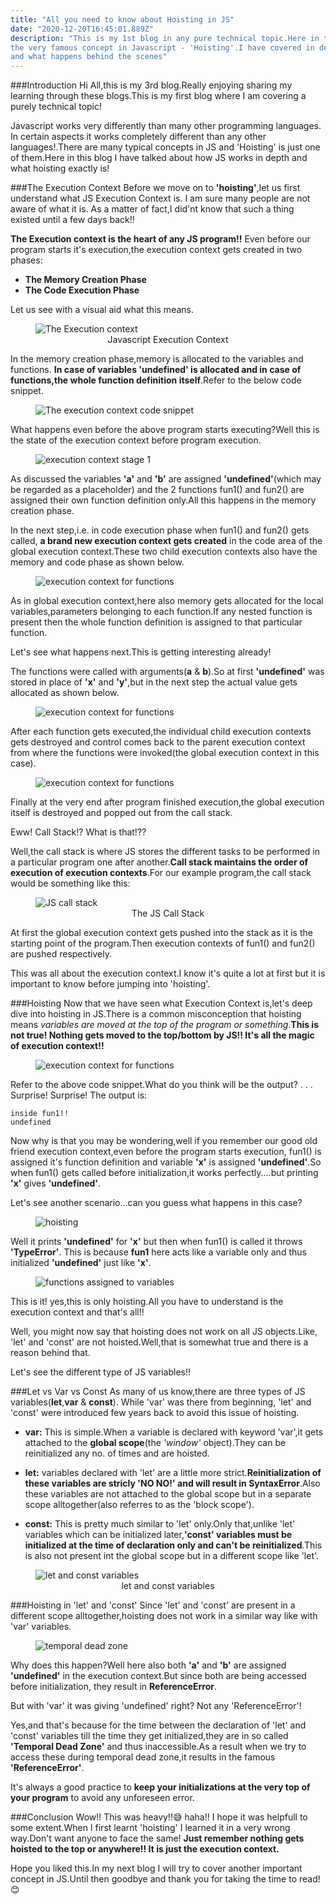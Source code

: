 ```yaml
---
title: "All you need to know about Hoisting in JS"
date: "2020-12-20T16:45:01.889Z"
description: "This is my 1st blog in any pure technical topic.Here in this blog I talk about
the very famous concept in Javascript - 'Hoisting'.I have covered in depth exactly what is hoisting
and what happens behind the scenes"
---
```


###Introduction
Hi All,this is my 3rd blog.Really enjoying sharing my learning
 through these blogs.This is my first blog where
I am covering a purely technical topic!

Javascript works very differently than many other programming languages.
In certain aspects it works completely different than any other languages!.There are many typical concepts in JS and 'Hoisting' is just one of them.Here in this blog I have talked about
how JS works in depth and what hoisting exactly is!

###The Execution Context
Before we move on to **'hoisting'**,let us first understand what JS Execution Context is.
I am sure many people are not aware of what it is.
As a matter of fact,I did'nt know that such a thing existed until
a few days back!!

**The Execution context is the heart of any JS program!!** Even before our
program starts it's execution,the execution context gets created in two phases:

* **The Memory Creation Phase**
* **The Code Execution Phase**

Let us see with a visual aid what this means.
<figure>
  <img
  src="./images/basic.png"
  alt="The Execution context">
  <figcaption style="text-align:center;">Javascript Execution Context</figcaption>
</figure>

In the memory creation phase,memory is allocated to the variables and functions.
**In case of variables 'undefined' is allocated and in case of functions,the whole function definition itself**.Refer to the below code snippet.
<figure>
  <img
  src="./images/ec-code-snippet.png"
  alt="The execution context code snippet">
</figure>

What happens even before the above program starts executing?Well this is
the state of the execution context before program execution.
<figure>
  <img
  src="./images/ec-stage1.png"
  alt="execution context stage 1">
</figure>

As discussed the variables **'a'** and **'b'** are assigned **'undefined'**(which may be 
regarded as a placeholder) and the 2 functions fun1() and fun2() are assigned
their own function definition only.All this happens in the memory creation phase.

In the next step,i.e. in code execution phase when fun1() and fun2() gets called,
**a brand new execution context gets created** in the code area of the global execution context.These two child execution contexts also have the memory and code
phase as shown below.
<figure>
  <img
  src="./images/part2.png"
  alt="execution context for functions">
</figure>

As in global execution context,here also memory gets allocated for the local variables,parameters belonging to each function.If any nested function is present
then the whole function definition is assigned to that particular function.

Let's see what happens next.This is getting interesting already!

The functions were called with arguments(**a** & **b**).So at first **'undefined'** was stored
in place of **'x'** and **'y'**,but in the next step the actual value gets allocated as
shown below.
<figure>
  <img
  src="./images/part3.png"
  alt="execution context for functions">
</figure>

After each function gets executed,the individual child execution contexts
gets destroyed and control comes back to the parent execution context from where
the functions were invoked(the global execution context in this case).

<figure>
  <img
  src="./images/part4.png"
  alt="execution context for functions">
</figure>

Finally at the very end after program finished execution,the global execution
itself is destroyed and popped out from the call stack.

Eww! Call Stack!? What is that!??

Well,the call stack is where JS stores the different tasks to be performed
in a particular program one after another.**Call stack maintains the order of execution of execution contexts**.For our example program,the call
stack would be something like this:


<figure>
  <img
  src="./images/call stack.png"
  alt="JS call stack">
  <figcaption style="text-align:center;">The JS Call Stack</figcaption>
</figure>

At first the global execution context gets pushed into the stack as it is the
starting point of the program.Then execution contexts of fun1() and fun2()
are pushed respectively.

This was all about the execution context.I know it's quite a lot at first
but it is important to know before jumping into 'hoisting'.

###Hoisting
Now that we have seen what Execution Context is,let's deep dive into
hoisting in JS.There is a common misconception that hoisting means
*variables are moved at the top of the program or something*.**This is not true! Nothing gets moved to the top/bottom by JS!! It's all the magic of execution context!!**


<figure>
  <img
  src="./images/hoisting.png"
  alt="execution context for functions">
</figure>

  Refer to the above code snippet.What do you think will be the output?
  .
  .
  .
Surprise! Surprise! The output is:

```
inside fun1!!
undefined
```

Now why is that you may be wondering,well if you remember our good old
friend execution context,even before the program starts execution, fun1() is assigned it's function definition and variable **'x'** is assigned **'undefined'**.So
when fun1() gets called before initialization,it works perfectly....but
printing **'x'** gives **'undefined'**.

Let's see another scenario...can you guess what happens in this case?

<figure>
  <img
  src="./images/hoisting2.png"
  alt="hoisting">
</figure>

Well it prints **'undefined'** for **'x'** but then when fun1() is called it throws **'TypeError'**.
This is because **fun1** here acts like a variable only and thus initialized **'undefined'** just
like **'x'**.

<figure>
  <img
  src="./images/TypeError.png"
  alt="functions assigned to variables">
</figure>

This is it! yes,this is only hoisting.All you have to understand is the
execution context and that's all!!

Well, you might now say that hoisting does not work on all JS objects.Like,
'let' and 'const' are not hoisted.Well,that is somewhat true and there is
a reason behind that.

Let's see the different type of JS variables!!


###Let vs Var vs Const
As many of us know,there are three types of JS variables(**let**,**var** & **const**).
While 'var' was there from beginning, 'let' and 'const' were introduced few
years back to avoid this issue of hoisting.

- **var:** This is simple.When a variable is declared with keyword 'var',it gets 
      attached to the **global scope**(the *'window'* object).They can be reinitialized
      any no. of times and are hoisted.

- **let:** variables declared with 'let' are a little more strict.**Reinitialization of these variables are stricly 'NO NO!' and will result in SyntaxError**.Also these variables are not attached to the global scope but in a separate scope alltogether(also referres to as the 'block scope').

- **const:** This is pretty much similar to 'let' only.Only that,unlike 'let' variables
       which can be initialized later,**'const' variables must be initialized at the time of declaration only and can't be reinitialized**.This is also not present int the global scope but in a different scope like 'let'.

<figure>
  <img
  src="./images/let+const.png"
  alt="let and const variables">
  <figcaption style="text-align:center;">let and const variables</figcaption>
</figure>

###Hoisting in 'let' and 'const'
Since 'let' and 'const' are present in a different scope alltogether,hoisting
does not work in a similar way like with 'var' variables.


<figure>
  <img
  src="./images/tdz.png"
  alt="temporal dead zone">
</figure>

Why does this happen?Well here also both **'a'** and **'b'** are assigned **'undefined'**
in the execution context.But since both are being accessed before initialization,
they result in **ReferenceError**.


But with 'var' it was giving 'undefined' right? Not any 'ReferenceError'!

Yes,and that's because for the time between the declaration of 'let' and 'const'
variables till the time they get initialized,they are in so called **'Temporal Dead Zone'** and thus inaccessible.As a result when we try to access these
during temporal dead zone,it results in the famous **'ReferenceError'**.

It's always a good practice to **keep your initializations at the very top of your program** to avoid any unforeseen error.

###Conclusion
Wow!! This was heavy!!😅 haha!! I hope it was helpfull to some extent.When I
first learnt 'hoisting' I learned it in a very wrong way.Don't want
anyone to face the same! **Just remember nothing gets hoisted to the top or anywhere!! It is just the execution context.**

Hope you liked this.In my next blog I will try to cover another important
concept in JS.Until then goodbye and thank you for taking the time to read!😊
